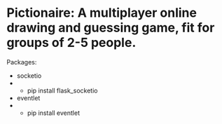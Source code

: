# Pictionaire: A multiplayer online drawing and guessing game, fit for groups of 2-5 people.

Packages:
* socketio
* - pip install flask_socketio
* eventlet
* - pip install eventlet
